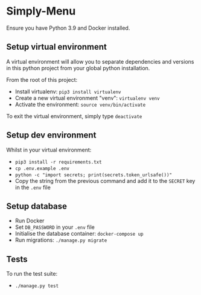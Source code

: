# Simply-Menu
Ensure you have Python 3.9 and Docker installed.

## Setup virtual environment
A virtual environment will allow you to separate dependencies and versions in this python project from your global python installation.

From the root of this project:
- Install virtualenv: `pip3 install virtualenv`
- Create a new virtual environment "venv": `virtualenv venv`
- Activate the environment: `source venv/bin/activate`

To exit the virtual environment, simply type `deactivate`

## Setup dev environment
Whilst in your virtual environment:
- `pip3 install -r requirements.txt`
- `cp .env.example .env`
- `python -c "import secrets; print(secrets.token_urlsafe())"`
- Copy the string from the previous command and add it to the `SECRET` key in the `.env` file

## Setup database
- Run Docker
- Set `DB_PASSWORD` in your `.env` file
- Initialise the database container: `docker-compose up`
- Run migrations: `./manage.py migrate`

## Tests
To run the test suite:
- `./manage.py test`

